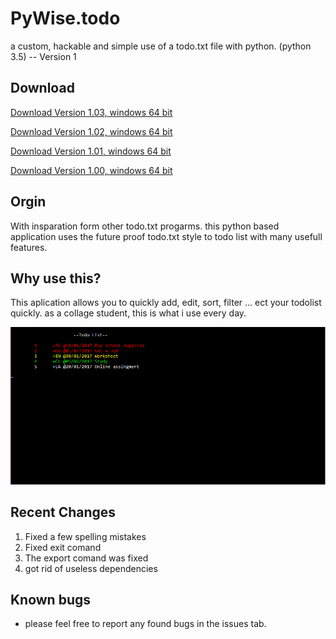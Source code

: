 # PyWise.todo
a custom, hackable and simple use of a todo.txt file with python. (python 3.5) -- Version 1

## Download

[Download Version 1.03, windows 64 bit](http://34.gs/jb3z)

[Download Version 1.02, windows 64 bit](https://www.dropbox.com/sh/2wgyhlfokejsvkz/AADm0U6YBkYZAZ_dVD9W0VFDa?dl=1)

[Download Version 1.01, windows 64 bit](https://www.dropbox.com/sh/e54cz16eoc929ay/AABYhia_C8_JvjCskFNTZVw4a?dl=1)

[Download Version 1.00, windows 64 bit](https://www.dropbox.com/sh/jgequag905nqj5b/AADKew73f3nw6_TKhTv50R8sa?dl=1)

## Orgin
With insparation form other todo.txt progarms. this python based application uses the future proof todo.txt style to todo list with many usefull features. 

## Why use this?
This aplication allows you to quickly add, edit, sort, filter ... ect your todolist quickly. as a collage student, this is what i use every day. 

![alt tag](https://github.com/samuellando/PyWise.todo/blob/master/Capture.PNG)

## Recent Changes
1. Fixed a few spelling mistakes
2. Fixed exit comand
3. The export comand was fixed
4. got rid of useless dependencies

## Known bugs
- please feel free to report any found bugs in the issues tab.
